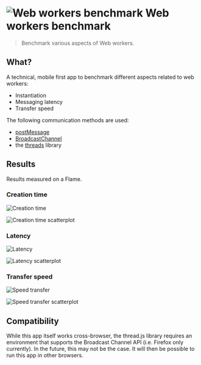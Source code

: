 # ![Web workers benchmark](https://raw.githubusercontent.com/gmarty/web-workers-benchmark/master/app/img/icons/32.png "Web workers benchmark") Web workers benchmark

> Benchmark various aspects of Web workers.

## What?

A technical, mobile first app to benchmark different aspects related to web workers:

* Instantiation
* Messaging latency
* Transfer speed

The following communication methods are used:

* [postMessage](https://developer.mozilla.org/en-US/docs/Web/API/Worker/postMessage)
* [BroadcastChannel](https://developer.mozilla.org/en-US/docs/Web/API/BroadcastChannel/BroadcastChannel)
* the [threads](https://github.com/gaia-components/threads) library

## Results

Results measured on a Flame.

### Creation time

![Creation time](https://combinatronics.com/gmarty/web-workers-benchmark/master/app/img/creation-barchart.svg)

![Creation time scatterplot](https://combinatronics.com/gmarty/web-workers-benchmark/master/app/img/creation-scatter-plot.svg)

### Latency

![Latency](https://combinatronics.com/gmarty/web-workers-benchmark/master/app/img/latency-barchart.svg)

![Latency scatterplot](https://combinatronics.com/gmarty/web-workers-benchmark/master/app/img/latency-scatter-plot.svg)

### Transfer speed

![Speed transfer](https://combinatronics.com/gmarty/web-workers-benchmark/master/app/img/transfer-speed-barchart.svg)

![Speed transfer scatterplot](https://combinatronics.com/gmarty/web-workers-benchmark/master/app/img/transfer-speed-scatter-plot.svg)

## Compatibility

While this app itself works cross-browser, the thread.js library requires an environment that
supports the Broadcast Channel API (i.e. Firefox only currently). In the future, this may not be the
case. It will then be possible to run this app in other browsers.
